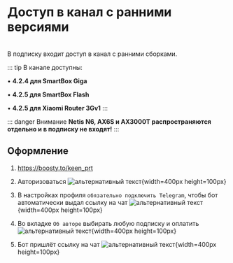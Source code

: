 # Доступ в канал с ранними версиями

<br/>
В подписку входит доступ в канал с ранними сборками.<br/>

::: tip В канале доступны:

• **4.2.4 для SmartBox Giga**

• **4.2.5 для SmartBox Flash**

• **4.2.5 для Xiaomi Router 3Gv1**
:::

::: danger Внимание
**Netis N6, AX6S и AX3000T распространяются отдельно и в подписку не входят!**
:::

## Оформление

1. https://boosty.to/keen_prt
2. Авторизоваться
   ![альтернативный текст](/assets/images/wiki/helpful/boosty/2.png){width=400px height=100px}

3. В настройках профиля `обязательно подключить Telegram`, чтобы бот автоматически выдал ссылку на чат
   ![альтернативный текст](/assets/images/wiki/helpful/boosty/3.png){width=400px height=100px}

4. Во вкладке `Об авторе` выбирать любую подписку и оплатить
   ![альтернативный текст](/assets/images/wiki/helpful/boosty/4.png){width=400px height=100px}

5. Бот пришлёт ссылку на чат
   ![альтернативный текст](/assets/images/wiki/helpful/boosty/5.png){width=400px height=100px}
